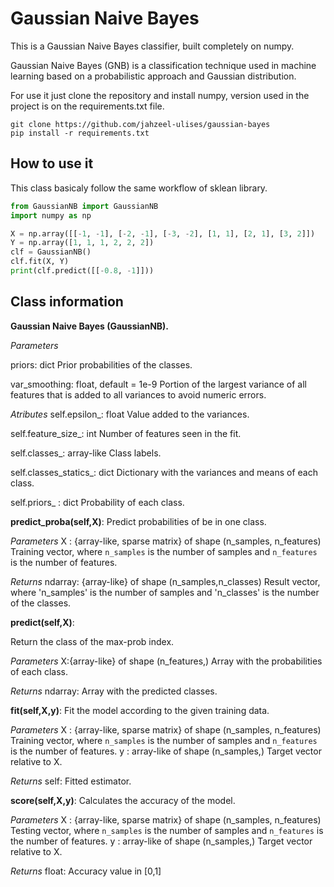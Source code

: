 # Gaussian Naive Bayes
This is a Gaussian Naive Bayes classifier, built completely on numpy.

Gaussian Naive Bayes (GNB) is a classification technique used in machine learning based on a probabilistic approach and Gaussian distribution.

For use it just clone the repository and install numpy, version used in the project is on the requirements.txt file.

```
git clone https://github.com/jahzeel-ulises/gaussian-bayes
pip install -r requirements.txt
```

## How to use it
This class basicaly follow the same workflow of sklean library.

```python
from GaussianNB import GaussianNB
import numpy as np

X = np.array([[-1, -1], [-2, -1], [-3, -2], [1, 1], [2, 1], [3, 2]])
Y = np.array([1, 1, 1, 2, 2, 2])
clf = GaussianNB()
clf.fit(X, Y)
print(clf.predict([[-0.8, -1]]))
```

## Class information

**Gaussian Naive Bayes (GaussianNB).**

*Parameters*

priors: dict
    Prior probabilities of the classes.

var_smoothing: float, default = 1e-9
    Portion of the largest variance of all features that is added to all
    variances to avoid numeric errors.

*Atributes*
self.epsilon_: float
    Value added to the variances.

self.feature_size_: int
    Number of features seen in the fit.
    
self.classes_: array-like
    Class labels.

self.classes_statics_: dict
    Dictionary with the variances and means of each class.

self.priors_ : dict
    Probability of each class.


**predict_proba(self,X)**:
Predict probabilities of be in one class.

*Parameters*
X : {array-like, sparse matrix} of shape (n_samples, n_features)
    Training vector, where `n_samples` is the number of samples and
    `n_features` is the number of features.
        
*Returns*
ndarray: {array-like} of shape (n_samples,n_classes)
        Result vector, where 'n_samples' is the number of samples and 
        'n_classes' is the number of the classes.

**predict(self,X)**:
        
Return the class of the max-prob index.

*Parameters*
X:{array-like} of shape (n_features,)
    Array with the probabilities of each class.
        
*Returns*
ndarray:
    Array with the predicted classes.

**fit(self,X,y)**:
Fit the model according to the given training data.

*Parameters*
X : {array-like, sparse matrix} of shape (n_samples, n_features)
    Training vector, where `n_samples` is the number of samples and
    `n_features` is the number of features.
y : array-like of shape (n_samples,)
    Target vector relative to X.
        
*Returns*
self:
    Fitted estimator. 

**score(self,X,y)**:
Calculates the accuracy of the model.
        
*Parameters*
X : {array-like, sparse matrix} of shape (n_samples, n_features)
    Testing vector, where `n_samples` is the number of samples and
    `n_features` is the number of features.
y : array-like of shape (n_samples,)
    Target vector relative to X.
        
*Returns*
float:
    Accuracy value in [0,1]
       
